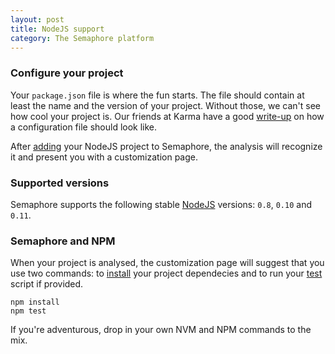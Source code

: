 ```yaml
---
layout: post
title: NodeJS support
category: The Semaphore platform
---
```

### Configure your project
Your `package.json` file is where the fun starts. The file should contain at least the name and the version of your project. Without those, we can't see how cool your project is. Our friends at Karma have a good [write-up](http://karma-runner.github.io/0.10/plus/semaphore.html) on how a configuration file should look like.

After [adding](/docs/adding-your-github-project-to-semaphore.html) your NodeJS project to Semaphore, the analysis will recognize it and present you with a customization page.

### Supported versions

Semaphore supports the following stable [NodeJS](http://blog.nodejs.org/) versions: `0.8`, `0.10` and `0.11`.

### Semaphore and NPM

When your project is analysed, the customization page will suggest that you use two commands: to [install](https://npmjs.org/doc/install.html) your project dependecies and to run your [test](https://npmjs.org/doc/test.html) script if provided.

```
npm install
npm test
```

If you're adventurous, drop in your own NVM and NPM commands to the mix.

